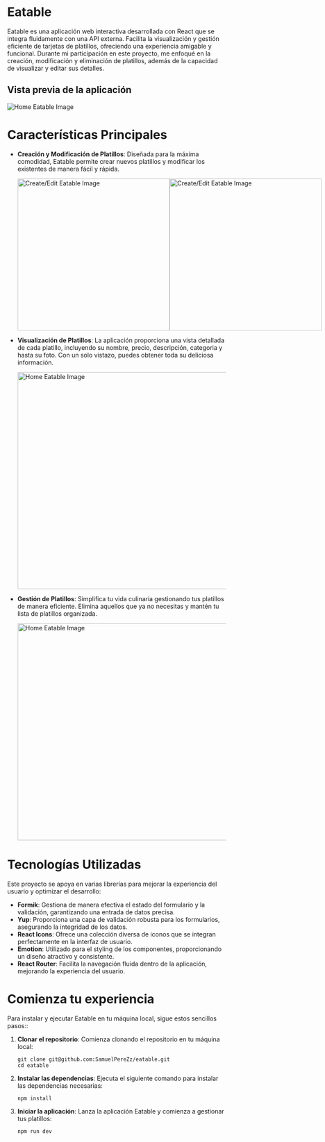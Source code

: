 # Eatable

Eatable es una aplicación web interactiva desarrollada con React que se integra fluidamente con una API externa. Facilita la visualización y gestión eficiente de tarjetas de platillos, ofreciendo una experiencia amigable y funcional. Durante mi participación en este proyecto, me enfoqué en la creación, modificación y eliminación de platillos, además de la capacidad de visualizar y editar sus detalles.

## Vista previa de la aplicación

  <img src="https://i.imgur.com/6PEyDnm.png" alt="Home Eatable Image">
  
# Características Principales

- **Creación y Modificación de Platillos**: Diseñada para la máxima comodidad, Eatable permite crear nuevos platillos y modificar los existentes de manera fácil y rápida.

  <div style="display: flex; justify-content: space-between;">
    <img src="https://i.imgur.com/8qSmhJm.png" alt="Create/Edit Eatable Image" width="350">
    <img src="https://i.imgur.com/PBnfNH2.png" alt="Create/Edit Eatable Image" width="350">
  </div>
 
- **Visualización de Platillos**: La aplicación proporciona una vista detallada de cada platillo, incluyendo su nombre, precio, descripción, categoria y hasta su foto. Con un solo vistazo, puedes obtener toda su deliciosa información.

  <img src="https://i.imgur.com/Wzoj11I.png" alt="Home Eatable Image" width="500">

- **Gestión de Platillos**: Simplifica tu vida culinaria gestionando tus platillos de manera eficiente. Elimina aquellos que ya no necesitas y mantén tu lista de platillos organizada.

  <img src="https://i.imgur.com/lGptYIZ.png" alt="Home Eatable Image" width="500">

# Tecnologías Utilizadas

Este proyecto se apoya en varias librerías para mejorar la experiencia del usuario y optimizar el desarrollo:

- **Formik**: Gestiona de manera efectiva el estado del formulario y la validación, garantizando una entrada de datos precisa.
- **Yup**: Proporciona una capa de validación robusta para los formularios, asegurando la integridad de los datos.
- **React Icons**: Ofrece una colección diversa de iconos que se integran perfectamente en la interfaz de usuario.
- **Emotion**: Utilizado para el styling de los componentes, proporcionando un diseño atractivo y consistente.
- **React Router**: Facilita la navegación fluida dentro de la aplicación, mejorando la experiencia del usuario.

# Comienza tu experiencia

Para instalar y ejecutar Eatable en tu máquina local, sigue estos sencillos pasos::

1. **Clonar el repositorio**: Comienza clonando el repositorio en tu máquina local:

   ```shell
   git clone git@github.com:SamuelPereZz/eatable.git
   cd eatable
   ```

2. **Instalar las dependencias**: Ejecuta el siguiente comando para instalar las dependencias necesarias:

   ```shell
   npm install
   ```
   
3. **Iniciar la aplicación**: Lanza la aplicación Eatable y comienza a gestionar tus platillos:

   ```shell
   npm run dev
   ```
